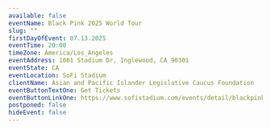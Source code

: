```yaml
---
available: false
eventName: Black Pink 2025 World Tour
slug: ""
firstDayOfEvent: 07.13.2025
eventTime: 20:00
timeZone: America/Los_Angeles
eventAddress: 1001 Stadium Dr, Inglewood, CA 90301
eventState: CA
eventLocation: SoFi Stadium
clientName: Asian and Pacific Islander Legislative Caucus Foundation
eventButtonTextOne: Get Tickets
eventButtonLinkOne: https://www.sofistadium.com/events/detail/blackpink-2025-july13
postponed: false
hideEvent: false
---
```

